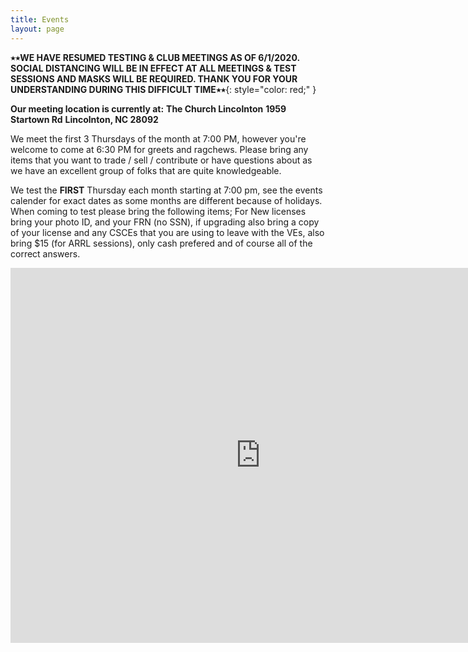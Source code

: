 ```yaml
---
title: Events
layout: page
---
```

**٭٭WE HAVE RESUMED TESTING & CLUB MEETINGS AS OF 6/1/2020.  SOCIAL DISTANCING WILL BE IN EFFECT AT ALL MEETINGS & TEST SESSIONS AND MASKS WILL BE REQUIRED.  THANK YOU FOR YOUR UNDERSTANDING DURING THIS DIFFICULT TIME٭٭**{: style="color: red;" }

**Our meeting location is currently at:**
**The Church Lincolnton**
**1959 Startown Rd**
**Lincolnton, NC 28092**

We meet the first 3 Thursdays of the month at 7:00 PM, however you're welcome to come at 6:30 PM for greets and ragchews. Please bring any items that you want to trade / sell / contribute or have questions about as we have an excellent group of folks that are quite knowledgeable.

We test the **FIRST** Thursday each month starting at 7:00 pm, see the events calender for exact dates as some months are different because of holidays. When coming to test please bring the following items; For New licenses bring your photo ID, and your FRN (no SSN), if upgrading also bring a copy of your license and any CSCEs that you are using to leave with the VEs, also bring $15 (for ARRL sessions), only cash prefered and of course all of the correct answers.

<iframe src="https://calendar.google.com/calendar/embed?height=600&amp;wkst=1&amp;bgcolor=%23FFFFFF&amp;src=kt4nc.carc%40gmail.com&amp;color=%231B887A&amp;src=en.usa%23holiday%40group.v.calendar.google.com&amp;color=%230F4B38&amp;ctz=America%2FNew_York" style="border-width:0" width="800" height="600" frameborder="0" scrolling="no"></iframe>

